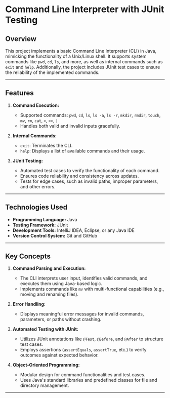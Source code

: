# Command Line Interpreter with JUnit Testing

## **Overview**
This project implements a basic Command Line Interpreter (CLI) in Java, mimicking the functionality of a Unix/Linux shell. It supports system commands like `pwd`, `cd`, `ls`, and more, as well as internal commands such as `exit` and `help`. Additionally, the project includes JUnit test cases to ensure the reliability of the implemented commands.

---

## **Features**
1. **Command Execution:**
   - Supported commands: `pwd`, `cd`, `ls`, `ls -a`, `ls -r`, `mkdir`, `rmdir`, `touch`, `mv`, `rm`, `cat`, `>`, `>>`, `|`
   - Handles both valid and invalid inputs gracefully.

2. **Internal Commands:**
   - `exit`: Terminates the CLI.
   - `help`: Displays a list of available commands and their usage.

3. **JUnit Testing:**
   - Automated test cases to verify the functionality of each command.
   - Ensures code reliability and consistency across updates.
   - Tests for edge cases, such as invalid paths, improper parameters, and other errors.

---

## **Technologies Used**
- **Programming Language:** Java  
- **Testing Framework:** JUnit  
- **Development Tools:** IntelliJ IDEA, Eclipse, or any Java IDE  
- **Version Control System:** Git and GitHub  

---

## **Key Concepts**
1. **Command Parsing and Execution:**
   - The CLI interprets user input, identifies valid commands, and executes them using Java-based logic.
   - Implements commands like `mv` with multi-functional capabilities (e.g., moving and renaming files).

2. **Error Handling:**
   - Displays meaningful error messages for invalid commands, parameters, or paths without crashing.

3. **Automated Testing with JUnit:**
   - Utilizes JUnit annotations like `@Test`, `@Before`, and `@After` to structure test cases.
   - Employs assertions (`assertEquals`, `assertTrue`, etc.) to verify outcomes against expected behavior.

4. **Object-Oriented Programming:**
   - Modular design for command functionalities and test cases.
   - Uses Java's standard libraries and predefined classes for file and directory management.

---
